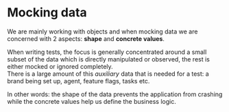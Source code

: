 # Mocking data

We are mainly working with objects and when mocking data we are concerned with 2 aspects: **shape** and **concrete values**.

When writing tests, the focus is generally concentrated around a small subset of the data which is directly manipulated or observed, the rest is either mocked or ignored completely.  
There is a large amount of this _auxiliary_ data that is needed for a test: a brand being set up, agent, feature flags, tasks etc.

In other words: the shape of the data prevents the application from crashing while the concrete values help us define the business logic.

<!--truncate-->
